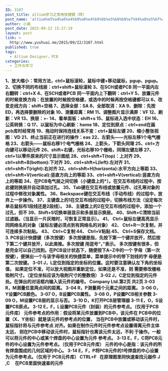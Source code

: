 ```yaml
---
ID: 3107
post_title: altium学习之常用快捷键（转）
post_name: 'altium%e5%ad%a6%e4%b9%a0%e4%b9%8b%e5%b8%b8%e7%94%a8%e5%bf%ab%e6%8d%b7%e9%94%ae%ef%bc%88%e8%bd%ac%ef%bc%89'
author: 小奥
post_date: 2015-09-22 15:27:19
layout: post
link: >
  http://www.yushuai.me/2015/09/22/3107.html
published: true
tags:
  - Altium Designer，PCB
categories:
  - 工作与学习
---
```

<b>1、放大缩小：常用方法，ctrl+鼠标滚轮，鼠标中键+移动鼠标，pgup、pgup。
2、切换不同的布线层：ctrl+shift+鼠标滚轮
3、在SCH或者PCB 同一平面内左右翻转：ctrl+X
4、在SCH或者PCB 同一平面内上下翻转：ctrl+Y
5、放置元件的时候变换方向：在放置的时候按空格键，或选中的时候再按空格键都可以
6、改变走线方向：shift+空格
7、选择全部：SA
8、全部取消：XA
9、删除：先按ED，再选择要删除的对象
10、测量距离：RM
11、调整图片显示满屏：VF
12、刷新：VR
13、换层：+-
14、看单面板：shift+s
15、鼠标进入选中状态：EH
16、公英转换：Q
17、以鼠标为中心刷新：home
18、定位到原点：ctrl+end在画pcb库时经常用
19、拖动时保持连线关系不变：ctrl+鼠标左键
20、缩小整张视图：VD
21、终止当前正在进行的操作：eas
22、左箭头——光标左移1个电气栅格
23、右箭头——鼠标右移1个电气栅格
24、上箭头，下箭头同理
25、ctrl+方向键可以移动元件
26、shift+右键，光标右移10个栅格，同理左键左移
27、ctrl+1以零件原来的尺寸显示图纸
28、ctrl+shft+T(top)：上对齐
29、ctrl+shft+B(bottom):下对齐
30、ctrl+shft+L(left):左对齐
31、ctrl+shft+T(right):右对齐
32、ctrl+shft+H(horizonta):水平方向上等距
33、ctrl+shft+V(vertical):竖直方向上的等距
33、ctrl+shft+V(vertical):竖直方向上的等距
34、在PCB电气层之间切换（小键盘上的*）。在交互布线的过程中，按此键则换层并自动添加过孔。
35、Tab键在交互布线或放置元件、过孔等对象的过程中修改对象属性。
36、Backspace键在交互布线（手动布线）的过程中，放弃上一步操作。
37、主键盘上的1在交互布线的过程中，切换布线方法（设定每次单击鼠标布1段线还是2段线）。
38、主键盘上的2在交互布线的过程中，添加一个过孔，但不
39、Shift+S切换单层显示和多层显示换层。
40、Shift+C清除当前过滤器。（当显示一片灰暗时，可恢复正常显示）。
41、 Ctrl+鼠标左键高亮显示同网络名的对象（鼠标左键必须点到有网络名的对象）
42、 Ctrl+R一次复制，并可连续多次粘贴。
43、 Ctrl+C复制
44、 Ctrl+V粘贴
45、 Ctrl+S保存文档。
3. PCB设计快捷键（多次按键）
多次按键是指，先按下第一个键并放开，然后按下第二个键并放开，以此类推。多次按键
用逗号“，”表示。
多次按键有很多，但是完全可以自己找到。在PCB设计状态下，随便按下A~Z中的一个
字母（第一次按键），便弹出一个与该字母相关的快捷菜单，菜单提示中的带下划线的字
母便是第二次按键。
3-01 J，L定位到指定的坐标的位置。这时要注意确认左下角的坐标值，
如果定位不准，可以放大视图并重新定位，如果还是不准，则
需要修改栅格吸附尺寸。（定位坐标应该为吸附尺寸的整数倍）
3-02 J，C定位到指定的元件处。在弹出的对话框内输入该元件的编号。
Company Ltd.第2页 共2页
3-03 R，M测量任意两点间的距离。
3-04 R，P测量两个元素之间的距离。
3-06 O，Y设置PCB颜色。
3-07 O，B设置PCB属性。
3-08 O，P设置PCB相关参数
3-09 O，M设置PCB层的显示与否。
3-10 D，K打开PCB层管理器
3-11 E，O，S设置PCB原点。
3-12 E，F，L设置PCB元件（封装）的元件参考点。（仅用于PCB元件库）
元件参考点的作用：假设将某元件放置到PCB中，该元件在
PCB中的位置（X、Y坐标）就是该元件的参考点的位置，
当在PCB中放置或移动该元件时，鼠标指针将与元件参考点
对齐。如果在制作元件时元件参考点设置得离元件主体太远，
则在PCB中移动该元件时，鼠标指针也离该元件太远，不利
于操作。一般可以将元件的中心或某个焊盘的中心设置为元件
参考点。
3-13 E，F，C将PCB元件的中心设置为元件参考点。（仅用于PCB元件库）
元件的中心是指：该元件的所有焊盘围成的几何区域的中心。
3-14 E，F，P将PCB元件的1号焊盘的中心设置为元件参考点。（仅用于
PCB元件库）
CTRL+F   在原理图里同快速查找元器件
J ,C     在PCB里面快速查的元件</b>
<!--more-->